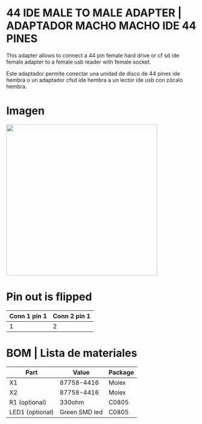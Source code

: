 # 44 IDE MALE TO MALE ADAPTER | ADAPTADOR MACHO MACHO IDE 44 PINES

This adapter allows to connect a 44 pin female hard drive or cf sd ide female adapter to a female usb reader with female socket.

Este adaptador permite conectar una unidad de disco de 44 pines ide hembra o un adaptador cfsd ide hembra a un lector ide usb con zócalo hembra.



# Imagen

<img src="https://github.com/arananet/44-ide-male-to-male/blob/master/images/adaptador.png?raw=true" width="400">

# Pin out is flipped

| Conn 1 pin 1 | Conn 2 pin 1 | 
| -------------| -------------|
| 1            | 2            |


# BOM | Lista de materiales

| Part            | Value                   | Package                        |
| --------------- | ----------------------- | ------------------------------ |      
|  X1             | 87758-4416              | Molex                          |
|  X2             | 87758-4416              | Molex                          |
|  R1 (optional)  | 330ohm                  | C0805                          |
|  LED1 (optional)| Green SMD led           | C0805                          |
